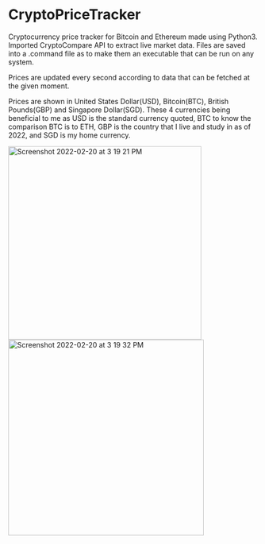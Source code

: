 # CryptoPriceTracker

Cryptocurrency price tracker for Bitcoin and Ethereum made using Python3. Imported CryptoCompare API to extract live market data. 
Files are saved into a .command file as to make them an executable that can be run on any system.

Prices are updated every second according to data that can be fetched at the given moment.

Prices are shown in United States Dollar(USD), Bitcoin(BTC), British Pounds(GBP) and Singapore Dollar(SGD).
These 4 currencies being beneficial to me as USD is the standard currency quoted, BTC to know the comparison BTC is to ETH, GBP is the country that I live and study in as of 2022, and SGD is my home currency.

<img width="389" alt="Screenshot 2022-02-20 at 3 19 21 PM" src="https://user-images.githubusercontent.com/71420919/154849934-28b1bf89-5109-4ede-a537-b4ef35e0f989.png">

<img width="394" alt="Screenshot 2022-02-20 at 3 19 32 PM" src="https://user-images.githubusercontent.com/71420919/154849942-0583a666-3a85-4b93-91f9-0c9f13dbc457.png">

